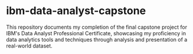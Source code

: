 # ibm-data-analyst-capstone
This repository documents my completion of the final capstone project for IBM's Data Analyst Professional Certificate, showcasing my proficiency in data analytics tools and techniques through analysis and presentation of a real-world dataset.
